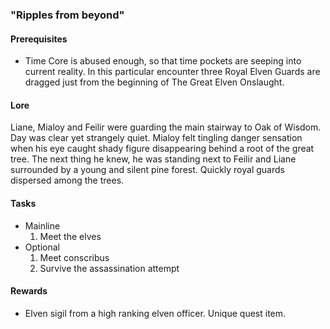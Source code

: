### "Ripples from beyond"
#### Prerequisites
  - Time Core is abused enough, so that time pockets are seeping
  into current reality. In this particular encounter three Royal
  Elven Guards are dragged just from the beginning of The Great
  Elven Onslaught.

#### Lore
  Liane, Mialoy and Feilir were guarding the main stairway to Oak of Wisdom.
  Day was clear yet strangely quiet. Mialoy felt tingling danger sensation
  when his eye caught shady figure disappearing behind a root of the great
  tree. The next thing he knew, he was standing next to Feilir and Liane
  surrounded by a young and silent pine forest. Quickly royal guards
  dispersed among the trees.

#### Tasks
  * Mainline
    1. Meet the elves
  * Optional
    1. Meet conscribus
    2. Survive the assassination attempt

#### Rewards
  * Elven sigil from a high ranking elven officer. Unique quest item.
